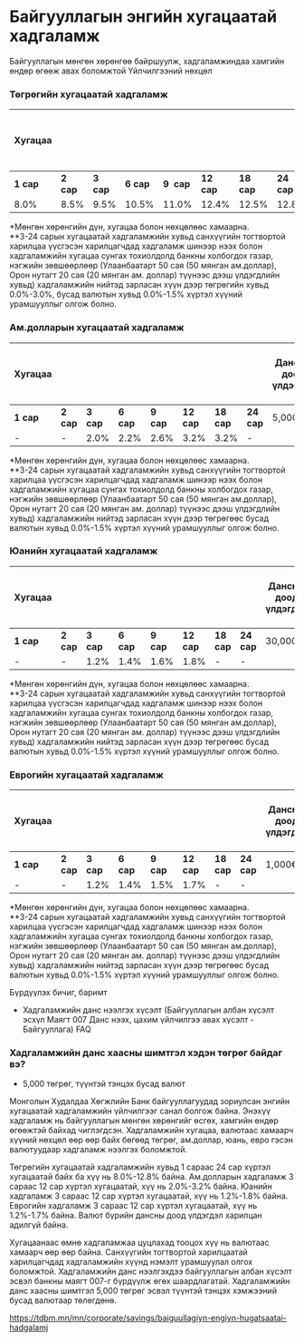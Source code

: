 # Байгууллагын энгийн хугацаатай хадгаламж
Байгууллагын мөнгөн хөрөнгөө байршуулж, хадгаламжиндаа хамгийн өндөр өгөөж авах боломжтой
Үйлчилгээний нөхцөл
### **Төгрөгийн хугацаатай хадгаламж**

| Хугацаа | | | | | | | | Дансны доод үлдэгдэл | Хугацаанаас өмнө зарлага гаргахад тооцох хүү |
| --- | --- | --- | --- | --- | --- | --- | --- | --- | --- |
| **1 сар** | **2 сар** | **3 сар** | **6 сар** | **9  сар** | **12 сар** | **18 сар** | **24 сар** | 10,000,000₮ | 2.4% |
| 8.0% | 8.5% | 9.5% | 10.5% | 11.0% | 12.4% | 12.5% | 12.8% |

\*Мөнгөн хөрөнгийн дүн, хугацаа болон нөхцөлөөс хамаарна.  
\*\*3-24 сарын хугацаатай хадгаламжийн хувьд санхүүгийн тогтвортой харилцаа үүсгэсэн харилцагчдад хадгаламж шинээр нээх болон хадгаламжийн хугацаа сунгах тохиолдолд банкны холбогдох газар, нэгжийн зөвшөөрлөөр (Улаанбаатарт 50 сая (50 мянган ам.доллар), Орон нутагт 20 сая (20 мянган ам. доллар) түүнээс дээш үлдэгдлийн хувьд) хадгаламжийн нийтэд зарласан хүүн дээр төгрөгийн хувьд 0.0%-3.0%, бусад валютын хувьд 0.0%-1.5% хүртэл хүүний урамшууллыг олгож болно.

### **Ам.долларын хугацаатай хадгаламж**

| **Хугацаа** | | | | | | | | **Дансны доод үлдэгдэл** | **Хугацаанаас өмнө зарлага гаргахад тооцох хүү** |
| --- | --- | --- | --- | --- | --- | --- | --- | --- | --- |
| **1 сар** | **2 сар** | **3 сар** | **6 сар** | **9 сар** | **12 сар** | **18 сар** | **24 сар** | 5,000$ | 0.5% |
| - | - | 2.0% | 2.2% | 2.6% | 3.2% | 3.2% | - |

\*Мөнгөн хөрөнгийн дүн, хугацаа болон нөхцөлөөс хамаарна.  
\*\*3-24 сарын хугацаатай хадгаламжийн хувьд санхүүгийн тогтвортой харилцаа үүсгэсэн харилцагчдад хадгаламж шинээр нээх болон хадгаламжийн хугацаа сунгах тохиолдолд банкны холбогдох газар, нэгжийн зөвшөөрлөөр (Улаанбаатарт 50 сая (50 мянган ам.доллар), Орон нутагт 20 сая (20 мянган ам. доллар) түүнээс дээш үлдэгдлийн хувьд) хадгаламжийн нийтэд зарласан хүүн дээр төгрөгөөс бусад валютын хувьд 0.0%-1.5% хүртэл хүүний урамшууллыг олгож болно.

### **Юанийн хугацаатай хадгаламж**

| **Хугацаа** | | | | | | | | **Дансны доод үлдэгдэл** | **Хугацаанаас өмнө зарлага гаргахад тооцох хүү** |
| --- | --- | --- | --- | --- | --- | --- | --- | --- | --- |
| **1 сар** | **2 сар** | **3 сар** | **6 сар** | **9 сар** | **12 сар** | **18 сар** | **24 сар** | 30,000¥ | 0.5% |
| - | - | 1.2% | 1.4% | 1.6% | 1.8% | - | - |

\*Мөнгөн хөрөнгийн дүн, хугацаа болон нөхцөлөөс хамаарна.  
\*\*3-24 сарын хугацаатай хадгаламжийн хувьд санхүүгийн тогтвортой харилцаа үүсгэсэн харилцагчдад хадгаламж шинээр нээх болон хадгаламжийн хугацаа сунгах тохиолдолд банкны холбогдох газар, нэгжийн зөвшөөрлөөр (Улаанбаатарт 50 сая (50 мянган ам.доллар), Орон нутагт 20 сая (20 мянган ам. доллар) түүнээс дээш үлдэгдлийн хувьд) хадгаламжийн нийтэд зарласан хүүн дээр төгрөгөөс бусад валютын хувьд 0.0%-1.5% хүртэл хүүний урамшууллыг олгож болно.

### **Еврогийн хугацаатай хадгаламж**

| **Хугацаа** | | | | | | | | **Дансны доод үлдэгдэл** | **Хугацаанаас өмнө зарлага гаргахад тооцох хүү** |
| --- | --- | --- | --- | --- | --- | --- | --- | --- | --- |
| **1 сар** | **2 сар** | **3 сар** | **6 сар** | **9 сар** | **12 сар** | **18 сар** | **24 сар** | 1,000€ | 0.2% |
| - | - | 1.2% | 1.4% | 1.5% | 1.7% | - | - |

\*Мөнгөн хөрөнгийн дүн, хугацаа болон нөхцөлөөс хамаарна.  
\*\*3-24 сарын хугацаатай хадгаламжийн хувьд санхүүгийн тогтвортой харилцаа үүсгэсэн харилцагчдад хадгаламж шинээр нээх болон хадгаламжийн хугацаа сунгах тохиолдолд банкны холбогдох газар, нэгжийн зөвшөөрлөөр (Улаанбаатарт 50 сая (50 мянган ам.доллар), Орон нутагт 20 сая (20 мянган ам. доллар) түүнээс дээш үлдэгдлийн хувьд) хадгаламжийн нийтэд зарласан хүүн дээр төгрөгөөс бусад валютын хувьд 0.0%-1.5% хүртэл хүүний урамшууллыг олгож болно.

Бүрдүүлэх бичиг, баримт

* Хадгаламжийн данс нээлгэх хүсэлт (Байгууллагын албан хүсэлт эсхүл Маягт 007 Данс нээх, цахим үйлчилгээ авах хүсэлт - Байгууллага)
FAQ
 
### Хадгаламжийн данс хаасны шимтгэл хэдэн төгрөг байдаг вэ?

* 5,000 төгрөг, түүнтэй тэнцэх бусад валют


Монголын Худалдаа Хөгжлийн Банк байгууллагуудад зориулсан энгийн хугацаатай хадгаламжийн үйлчилгээг санал болгож байна. Энэхүү хадгаламж нь байгууллагын мөнгөн хөрөнгийг өсгөх, хамгийн өндөр өгөөжтэй байхад чиглэгдсэн. Хадгаламжийн хугацаа, валютаас хамаарч хүүний нөхцөл өөр өөр байх бөгөөд төгрөг, ам.доллар, юань, евро гэсэн валютуудаар хадгаламж нээлгэх боломжтой.

Төгрөгийн хугацаатай хадгаламжийн хувьд 1 сараас 24 сар хүртэл хугацаатай байх ба хүү нь 8.0%-12.8% байна. Ам.долларын хадгаламж 3 сараас 12 сар хүртэл хугацаатай, хүү нь 2.0%-3.2% байна. Юанийн хадгаламж 3 сараас 12 сар хүртэл хугацаатай, хүү нь 1.2%-1.8% байна. Еврогийн хадгаламж 3 сараас 12 сар хүртэл хугацаатай, хүү нь 1.2%-1.7% байна. Валют бүрийн дансны доод үлдэгдэл харилцан адилгүй байна.

Хугацаанаас өмнө хадгаламжаа цуцлахад тооцох хүү нь валютаас хамаарч өөр өөр байна. Санхүүгийн тогтвортой харилцаатай харилцагчдад хадгаламжийн хүүнд нэмэлт урамшуулал олгох боломжтой. Хадгаламжийн данс нээлгэхдээ байгууллагын албан хүсэлт эсвэл банкны маягт 007-г бүрдүүлж өгөх шаардлагатай. Хадгаламжийн данс хаасны шимтгэл 5,000 төгрөг эсвэл түүнтэй тэнцэх хэмжээний бусад валютаар төлөгдөнө.

https://tdbm.mn/mn/corporate/savings/baiguullagiyn-engiyn-hugatsaatai-hadgalamj